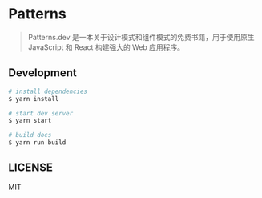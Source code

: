 # Patterns

> Patterns.dev 是一本关于设计模式和组件模式的免费书籍，用于使用原生 JavaScript 和 React 构建强大的 Web 应用程序。

## Development

```bash
# install dependencies
$ yarn install

# start dev server
$ yarn start

# build docs
$ yarn run build
```

## LICENSE

MIT
